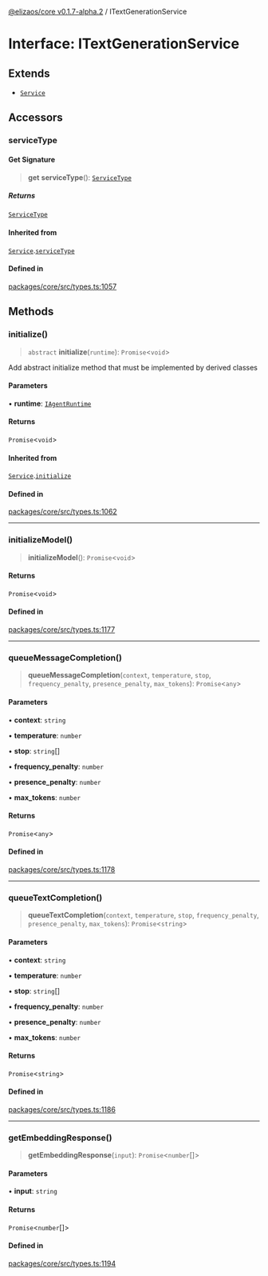[@elizaos/core v0.1.7-alpha.2](../index.md) / ITextGenerationService

# Interface: ITextGenerationService

## Extends

- [`Service`](../classes/Service.md)

## Accessors

### serviceType

#### Get Signature

> **get** **serviceType**(): [`ServiceType`](../enumerations/ServiceType.md)

##### Returns

[`ServiceType`](../enumerations/ServiceType.md)

#### Inherited from

[`Service`](../classes/Service.md).[`serviceType`](../classes/Service.md#serviceType-1)

#### Defined in

[packages/core/src/types.ts:1057](https://github.com/elizaos/eliza/blob/main/packages/core/src/types.ts#L1057)

## Methods

### initialize()

> `abstract` **initialize**(`runtime`): `Promise`\<`void`\>

Add abstract initialize method that must be implemented by derived classes

#### Parameters

• **runtime**: [`IAgentRuntime`](IAgentRuntime.md)

#### Returns

`Promise`\<`void`\>

#### Inherited from

[`Service`](../classes/Service.md).[`initialize`](../classes/Service.md#initialize)

#### Defined in

[packages/core/src/types.ts:1062](https://github.com/elizaos/eliza/blob/main/packages/core/src/types.ts#L1062)

***

### initializeModel()

> **initializeModel**(): `Promise`\<`void`\>

#### Returns

`Promise`\<`void`\>

#### Defined in

[packages/core/src/types.ts:1177](https://github.com/elizaos/eliza/blob/main/packages/core/src/types.ts#L1177)

***

### queueMessageCompletion()

> **queueMessageCompletion**(`context`, `temperature`, `stop`, `frequency_penalty`, `presence_penalty`, `max_tokens`): `Promise`\<`any`\>

#### Parameters

• **context**: `string`

• **temperature**: `number`

• **stop**: `string`[]

• **frequency\_penalty**: `number`

• **presence\_penalty**: `number`

• **max\_tokens**: `number`

#### Returns

`Promise`\<`any`\>

#### Defined in

[packages/core/src/types.ts:1178](https://github.com/elizaos/eliza/blob/main/packages/core/src/types.ts#L1178)

***

### queueTextCompletion()

> **queueTextCompletion**(`context`, `temperature`, `stop`, `frequency_penalty`, `presence_penalty`, `max_tokens`): `Promise`\<`string`\>

#### Parameters

• **context**: `string`

• **temperature**: `number`

• **stop**: `string`[]

• **frequency\_penalty**: `number`

• **presence\_penalty**: `number`

• **max\_tokens**: `number`

#### Returns

`Promise`\<`string`\>

#### Defined in

[packages/core/src/types.ts:1186](https://github.com/elizaos/eliza/blob/main/packages/core/src/types.ts#L1186)

***

### getEmbeddingResponse()

> **getEmbeddingResponse**(`input`): `Promise`\<`number`[]\>

#### Parameters

• **input**: `string`

#### Returns

`Promise`\<`number`[]\>

#### Defined in

[packages/core/src/types.ts:1194](https://github.com/elizaos/eliza/blob/main/packages/core/src/types.ts#L1194)
